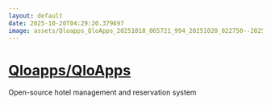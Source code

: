 ```yaml
---
layout: default
date: 2025-10-20T04:29:20.379697
image: assets/Qloapps_QloApps_20251018_065721_994_20251020_022750--20251020T042752214--cropped.png
---
```


# [Qloapps/QloApps](https://github.com/Qloapps/QloApps/)

Open-source hotel management and reservation system
